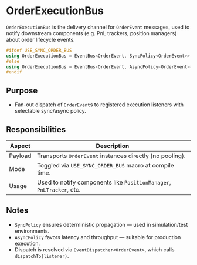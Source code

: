# OrderExecutionBus

`OrderExecutionBus` is the delivery channel for `OrderEvent` messages, used to notify downstream components (e.g. PnL trackers, position managers) about order lifecycle events.

```cpp
#ifdef USE_SYNC_ORDER_BUS
using OrderExecutionBus = EventBus<OrderEvent, SyncPolicy<OrderEvent>>;
#else
using OrderExecutionBus = EventBus<OrderEvent, AsyncPolicy<OrderEvent>>;
#endif
```

## Purpose

* Fan-out dispatch of `OrderEvent`s to registered execution listeners with selectable sync/async policy.

## Responsibilities

| Aspect  | Description                                                          |
| ------- | -------------------------------------------------------------------- |
| Payload | Transports `OrderEvent` instances directly (no pooling).             |
| Mode    | Toggled via `USE_SYNC_ORDER_BUS` macro at compile time.              |
| Usage   | Used to notify components like `PositionManager`, `PnLTracker`, etc. |

## Notes

* `SyncPolicy` ensures deterministic propagation — used in simulation/test environments.
* `AsyncPolicy` favors latency and throughput — suitable for production execution.
* Dispatch is resolved via `EventDispatcher<OrderEvent>`, which calls `dispatchTo(listener)`.
